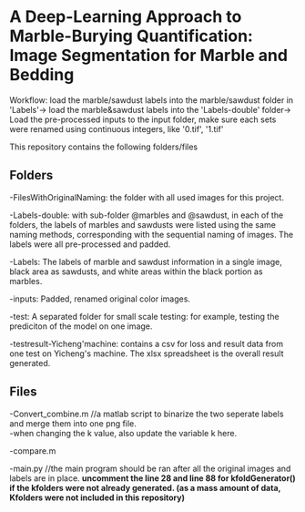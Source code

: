 # A Deep-Learning Approach to Marble-Burying Quantification: Image Segmentation for Marble and Bedding
  Workflow: load the marble/sawdust labels into the marble/sawdust folder in 'Labels'-> load the marble&sawdust labels into the 'Labels-double' folder-> Load the pre-processed inputs to the input folder, make sure each sets were renamed using continuous integers, like '0.tif', '1.tif'


This repository contains the following folders/files    
##  **Folders**     

  -FilesWithOriginalNaming: the folder with all used images for this project.  
  
  -Labels-double: with sub-folder @marbles and @sawdust, in each of the folders, the labels of marbles and sawdusts were listed using the same naming methods, corresponding with the sequential naming of images. The labels were all pre-processed and padded.   
  
  -Labels: The labels of marble and sawdust information in a single image, black area as sawdusts, and white areas within the black portion as marbles.  
  
  -inputs: Padded, renamed original color images.  
  
  -test:  A separated folder for small scale testing: for example, testing the prediciton of the model on one image.  
  
  -testresult-Yicheng'machine: contains a csv for loss and result data from one test on Yicheng's machine. The xlsx spreadsheet is the overall result generated.  
  
    
 ## **Files**
  -Convert_combine.m  //a matlab script to binarize the two seperate labels and merge them into one png file.  
      -when changing the k value, also update the variable k here.  
      
  -compare.m
  
  -main.py //the main program should be ran after all the original images and labels are in place. **uncomment the line 28 and line 88 for kfoldGenerator() if the kfolders were not already generated. (as a mass amount of data, Kfolders were not included in this repository)** 
